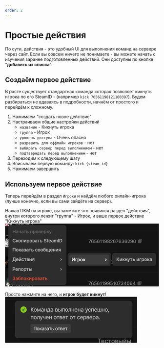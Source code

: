 ```yaml
---
order: 2
---
```


# Простые действия

По сути, действия - это удобный UI для выполнения команд на сервере через сайт. Если вы совсем ничего не понимаете - вы можете начать с изучения заранее подготовленных действий. Они доступны по кнопке "**добавить из списка**".

## Создаём первое действие

В расте существует стандартная команда которая позволяет кикнуть игрока по его SteamID - (например `kick 76561198121100397`).
Будем разбираться не вдаваясь в подробности, начнём от простого и перейдём к сложному. 

1. Нажимаем "создать новое действие"
2. Настраиваем общие настройки действий
    - `название` - Кикнуть игрока
    - `группа` - Игрок
    - `уровень доступа` - Очень опасно 
    - `разрешить для оффлайн игроков` - нет
    - `выбирать сервер перед выполнением` - нет
    - `подтверждать перед выполнением` - нет
3. Переходим к следующему шагу
4. Вписываем первую команду: `kick {steam_id}`
5. Нажимаем завершить

## Используем первое действие

Теперь перейдём в раздел `Игроки` и найдём любого онлайн-игрока (лучше конечно, если вы сами зайдёте на сервер).

Нажав ПКМ на игроке, вы заметите что появился раздел "действия", внутри которого лежит "группа" - Игрок, и ваше первое действие "Кикнуть игрока"
![An image](/assets/images/first-action-preview.png)

Просто нажмите на него, и **игрок будет кикнут**!
![An image](/assets/images/first-action-preview-completed.png)
